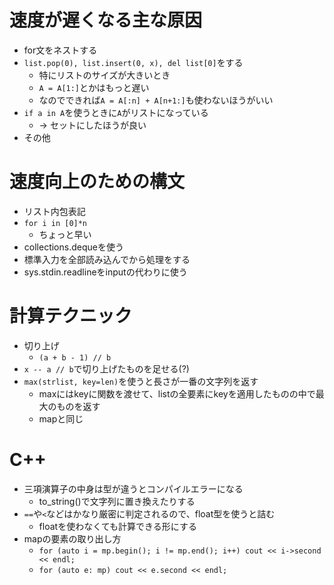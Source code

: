 # 速度が遅くなる主な原因
* for文をネストする
* `list.pop(0), list.insert(0, x), del list[0]`をする
  * 特にリストのサイズが大きいとき
  * `A = A[1:]`とかはもっと遅い
  * なのでできれば`A = A[:n] + A[n+1:]`も使わないほうがいい
* `if a in A`を使うときに`A`がリストになっている
  * -> セットにしたほうが良い
* その他

# 速度向上のための構文
* リスト内包表記
* `for i in [0]*n`
  * ちょっと早い
* collections.dequeを使う
* 標準入力を全部読み込んでから処理をする
* sys.stdin.readlineをinputの代わりに使う

# 計算テクニック
* 切り上げ
  * `(a + b - 1) // b`
* `x -- a // b`で切り上げたものを足せる(?)
* `max(strlist, key=len)`を使うと長さが一番の文字列を返す
  * maxにはkeyに関数を渡せて、listの全要素にkeyを適用したものの中で最大のものを返す
  * mapと同じ

# C++
* 三項演算子の中身は型が違うとコンパイルエラーになる
  * to_string()で文字列に置き換えたりする
* `==`や`<`などはかなり厳密に判定されるので、float型を使うと詰む
  * floatを使わなくても計算できる形にする
* mapの要素の取り出し方
  * `for (auto i = mp.begin(); i != mp.end(); i++) cout << i->second << endl;`
  * `for (auto e: mp) cout << e.second << endl;`

